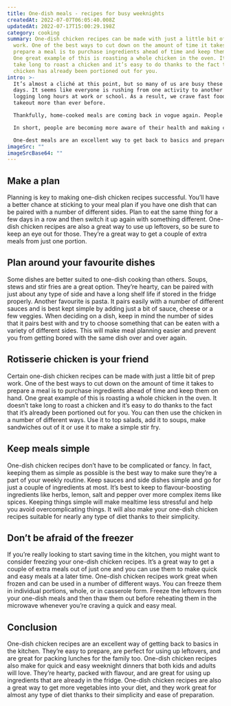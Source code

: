```yaml
---
title: One-dish meals - recipes for busy weeknights
createdAt: 2022-07-07T06:05:40.008Z
updatedAt: 2022-07-17T15:00:29.198Z
category: cooking
summary: One-dish chicken recipes can be made with just a little bit of prep
  work. One of the best ways to cut down on the amount of time it takes to
  prepare a meal is to purchase ingredients ahead of time and keep them on hand.
  One great example of this is roasting a whole chicken in the oven. It doesn’t
  take long to roast a chicken and it’s easy to do thanks to the fact that the
  chicken has already been portioned out for you.
intro: >-
  It’s almost a cliché at this point, but so many of us are busy these
  days. It seems like everyone is rushing from one activity to another and then
  logging long hours at work or school. As a result, we crave fast food and
  takeout more than ever before.

  Thankfully, home-cooked meals are coming back in vogue again. People want to know where their food comes from and how it’s prepared. There’s also an emphasis on reducing stress levels by creating more time in our days with fewer obligations outside the home. 

  In short, people are becoming more aware of their health and making changes accordingly – great news for families everywhere! 

  One-dest meals are an excellent way to get back to basics and prepare wholesome home-cooked meals that don’t take long to make or leave you with lots of dirty dishes afterwards. Read on for some great tips on how you can make one-dish chicken recipes part of your weekly routine once again…
imageSrc: ""
imageSrcBase64: ""
---
```


## Make a plan

Planning is key to making one-dish chicken recipes successful. You’ll have a better chance at sticking to your meal plan if you have one dish that can be paired with a number of different sides. Plan to eat the same thing for a few days in a row and then switch it up again with something different.
One-dish chicken recipes are also a great way to use up leftovers, so be sure to keep an eye out for those. They’re a great way to get a couple of extra meals from just one portion.

## Plan around your favourite dishes

Some dishes are better suited to one-dish cooking than others. Soups, stews and stir fries are a great option. They’re hearty, can be paired with just about any type of side and have a long shelf life if stored in the fridge properly.
Another favourite is pasta. It pairs easily with a number of different sauces and is best kept simple by adding just a bit of sauce, cheese or a few veggies.
When deciding on a dish, keep in mind the number of sides that it pairs best with and try to choose something that can be eaten with a variety of different sides. This will make meal planning easier and prevent you from getting bored with the same dish over and over again.

## Rotisserie chicken is your friend

Certain one-dish chicken recipes can be made with just a little bit of prep work. One of the best ways to cut down on the amount of time it takes to prepare a meal is to purchase ingredients ahead of time and keep them on hand.
One great example of this is roasting a whole chicken in the oven. It doesn’t take long to roast a chicken and it’s easy to do thanks to the fact that it’s already been portioned out for you.
You can then use the chicken in a number of different ways. Use it to top salads, add it to soups, make sandwiches out of it or use it to make a simple stir fry.

## Keep meals simple

One-dish chicken recipes don’t have to be complicated or fancy. In fact, keeping them as simple as possible is the best way to make sure they’re a part of your weekly routine.
Keep sauces and side dishes simple and go for just a couple of ingredients at most. It’s best to keep to flavour-boosting ingredients like herbs, lemon, salt and pepper over more complex items like spices.
Keeping things simple will make mealtime less stressful and help you avoid overcomplicating things. It will also make your one-dish chicken recipes suitable for nearly any type of diet thanks to their simplicity.

## Don’t be afraid of the freezer

If you’re really looking to start saving time in the kitchen, you might want to consider freezing your one-dish chicken recipes. It’s a great way to get a couple of extra meals out of just one and you can use them to make quick and easy meals at a later time.
One-dish chicken recipes work great when frozen and can be used in a number of different ways. You can freeze them in individual portions, whole, or in casserole form.
Freeze the leftovers from your one-dish meals and then thaw them out before reheating them in the microwave whenever you’re craving a quick and easy meal.

## Conclusion

One-dish chicken recipes are an excellent way of getting back to basics in the kitchen. They’re easy to prepare, are perfect for using up leftovers, and are great for packing lunches for the family too.
One-dish chicken recipes also make for quick and easy weeknight dinners that both kids and adults will love. They’re hearty, packed with flavour, and are great for using up ingredients that are already in the fridge.
One-dish chicken recipes are also a great way to get more vegetables into your diet, and they work great for almost any type of diet thanks to their simplicity and ease of preparation.
